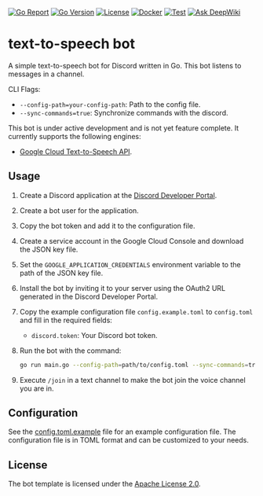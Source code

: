 [![Go Report][0]][1]
[![Go Version][2]][3]
[![License][4]][5]
[![Docker][6]][7]
[![Test][8]][9]
[![Ask DeepWiki][10]][11]

# text-to-speech bot

A simple text-to-speech bot for Discord written in Go. This bot listens to messages in a channel.

CLI Flags:
- `--config-path=your-config-path`: Path to the config file.
- `--sync-commands=true`: Synchronize commands with the discord.

This bot is under active development and is not yet feature complete.
It currently supports the following engines:
- [Google Cloud Text-to-Speech API][12].

## Usage

1. Create a Discord application at the [Discord Developer Portal][13].
2. Create a bot user for the application.
3. Copy the bot token and add it to the configuration file.
4. Create a service account in the Google Cloud Console and download the JSON key file.
5. Set the `GOOGLE_APPLICATION_CREDENTIALS` environment variable to the path of the JSON key file.
6. Install the bot by inviting it to your server using the OAuth2 URL generated in the Discord Developer Portal.
7. Copy the example configuration file `config.example.toml` to `config.toml` and fill in the required fields:
   - `discord.token`: Your Discord bot token.

8. Run the bot with the command:
   ```bash
   go run main.go --config-path=path/to/config.toml --sync-commands=true
   ```
9. Execute `/join` in a text channel to make the bot join the voice channel you are in.


## Configuration

See the [config.toml.example][14] file for an example configuration file. The configuration file is in TOML format and can be customized to your needs.

## License

The bot template is licensed under the [Apache License 2.0][5].


[0]: https://goreportcard.com/badge/github.com/makeitchaccha/text-to-speech
[1]: https://goreportcard.com/report/github.com/makeitchaccha/text-to-speech

[2]: https://img.shields.io/github/go-mod/go-version/makeitchaccha/text-to-speech
[3]: https://golang.org/doc/devel/release.html

[4]: https://img.shields.io/github/license/makeitchaccha/text-to-speech
[5]: LICENSE

[6]: https://github.com/makeitchaccha/text-to-speech/actions/workflows/docker.yml/badge.svg
[7]: https://github.com/makeitchaccha/text-to-speech/actions/workflows/docker.yml

[8]: https://github.com/makeitchaccha/text-to-speech/actions/workflows/test.yml/badge.svg
[9]: https://github.com/makeitchaccha/text-to-speech/actions/workflows/test.yml

[10]: https://deepwiki.com/badge.svg
[11]: https://deepwiki.com/makeitchaccha/text-to-speech

[12]: https://cloud.google.com/text-to-speech

[13]: https://discord.com/developers/applications

[14]: /config.example.toml